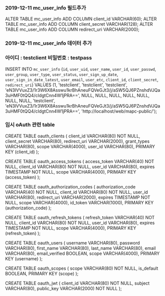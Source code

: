 ### 2019-12-11 mc_user_info 필드추가
ALTER TABLE mc_user_info ADD COLUMN client_id VARCHAR(60);
ALTER TABLE mc_user_info ADD COLUMN client_secret VARCHAR(128);
ALTER TABLE mc_user_info ADD COLUMN redirect_uri VARCHAR(2000);

### 2019-12-11 mc_user_info 데이터 추가
### 아이디 : testclient 비밀번호 : testpass
INSERT INTO `mc_user_info` (`id`, `user_uid`, `user_name`, `user_id`, `user_passwd`, `user_group`, `user_type`, `user_status`, `user_sign_up_date`, `user_sign_in_date_latest`, `user_email`, `user_etc`, `client_id`, `client_secret`, `redirect_uri`) VALUES (1, 'testclient', 'testclient', 'testclient', 'eN3IVVuxZ3/1r3W6X8Asswu1krBhAneuFQVeGJt3/j/aSW5QJ6PZnshdVJQa3uHMF0tQQ4/cIdgtCnn4W1jPRA==', NULL, NULL, NULL, NULL, NULL, NULL, NULL, 'testclient', 'eN3IVVuxZ3/1r3W6X8Asswu1krBhAneuFQVeGJt3/j/aSW5QJ6PZnshdVJQa3uHMF0tQQ4/cIdgtCnn4W1jPRA==', 'http://localhost/web/mapc-public/');
 


### 임시 oAuth 관련 table

CREATE TABLE oauth_clients (
  client_id             VARCHAR(80)   NOT NULL,
  client_secret         VARCHAR(80),
  redirect_uri          VARCHAR(2000),
  grant_types           VARCHAR(80),
  scope                 VARCHAR(4000),
  user_id               VARCHAR(80),
  PRIMARY KEY (client_id)
);

CREATE TABLE oauth_access_tokens (
  access_token         VARCHAR(40)    NOT NULL,
  client_id            VARCHAR(80)    NOT NULL,
  user_id              VARCHAR(80),
  expires              TIMESTAMP      NOT NULL,
  scope                VARCHAR(4000),
  PRIMARY KEY (access_token)
);

CREATE TABLE oauth_authorization_codes (
  authorization_code  VARCHAR(40)     NOT NULL,
  client_id           VARCHAR(80)     NOT NULL,
  user_id             VARCHAR(80),
  redirect_uri        VARCHAR(2000),
  expires             TIMESTAMP       NOT NULL,
  scope               VARCHAR(4000),
  id_token            VARCHAR(1000),
  PRIMARY KEY (authorization_code)
);

CREATE TABLE oauth_refresh_tokens (
  refresh_token       VARCHAR(40)     NOT NULL,
  client_id           VARCHAR(80)     NOT NULL,
  user_id             VARCHAR(80),
  expires             TIMESTAMP       NOT NULL,
  scope               VARCHAR(4000),
  PRIMARY KEY (refresh_token)
);

CREATE TABLE oauth_users (
  username            VARCHAR(80),
  password            VARCHAR(80),
  first_name          VARCHAR(80),
  last_name           VARCHAR(80),
  email               VARCHAR(80),
  email_verified      BOOLEAN,
  scope               VARCHAR(4000),
  PRIMARY KEY (username)
);

CREATE TABLE oauth_scopes (
  scope               VARCHAR(80)     NOT NULL,
  is_default          BOOLEAN,
  PRIMARY KEY (scope)
);

CREATE TABLE oauth_jwt (
  client_id           VARCHAR(80)     NOT NULL,
  subject             VARCHAR(80),
  public_key          VARCHAR(2000)   NOT NULL
);